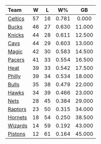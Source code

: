 | Team                            |  W  |  L  |  W%   |   GB   |
|:--------------------------------|:---:|:---:|:-----:|:------:|
| [Celtics](/r/bostonceltics)     | 57  | 16  | 0.781 | 0.000  |
| [Bucks](/r/MkeBucks)            | 46  | 27  | 0.630 | 11.000 |
| [Knicks](/r/NYKnicks)           | 44  | 28  | 0.611 | 12.500 |
| [Cavs](/r/clevelandcavs)        | 44  | 29  | 0.603 | 13.000 |
| [Magic](/r/OrlandoMagic)        | 42  | 30  | 0.583 | 14.500 |
| [Pacers](/r/pacers)             | 41  | 33  | 0.554 | 16.500 |
| [Heat](/r/heat)                 | 39  | 33  | 0.542 | 17.500 |
| [Philly](/r/sixers)             | 39  | 34  | 0.534 | 18.000 |
| [Bulls](/r/chicagobulls)        | 35  | 38  | 0.479 | 22.000 |
| [Hawks](/r/AtlantaHawks)        | 34  | 39  | 0.466 | 23.000 |
| [Nets](/r/GoNets)               | 28  | 45  | 0.384 | 29.000 |
| [Raptors](/r/torontoraptors)    | 23  | 50  | 0.315 | 34.000 |
| [Hornets](/r/CharlotteHornets)  | 18  | 54  | 0.250 | 38.500 |
| [Wizards](/r/washingtonwizards) | 14  | 59  | 0.192 | 43.000 |
| [Pistons](/r/DetroitPistons)    | 12  | 61  | 0.164 | 45.000 |